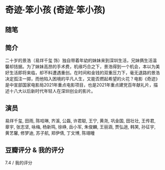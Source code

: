 # 奇迹·笨小孩 (奇迹·笨小孩)

## 随笔

## 简介

二十岁的景浩（易烊千玺 饰）独自带着年幼的妹妹来到深圳生活，兄妹俩生活温馨却拮据。为了妹妹高昂的手术费，机缘巧合之下，景浩得到一个机会，本以为美好生活即将来临，却不料遭遇重创。在时间和金钱的双重压力下，毫无退路的景浩决定孤注一掷，而他陷入困境的平凡人生，又能否燃起希望的火花？电影《奇迹》是中宣部国家电影局2021年重点电影项目，也是2021年重点建党百年献礼片，描述十八大以后新时代年轻人在深圳创业的影片。

## 演员

易烊千玺, 田雨, 陈哈琳, 齐溪, 公磊, 许君聪, 王宁, 黄尧, 巩金国, 田壮壮, 王传君, 章宇, 张志坚, 咏梅, 杨新鸣, 徐峥, 岳小军, 朱俊麟, 王丽涵, 贾弘逍, 韩笑, 孙征宇, 黄艺馨, 修梦迪, 苏子航, 郑伊倩, 丁文博, 陈翊曈

## 豆瓣评分 & 我的评分

7.4 / 我的评分
